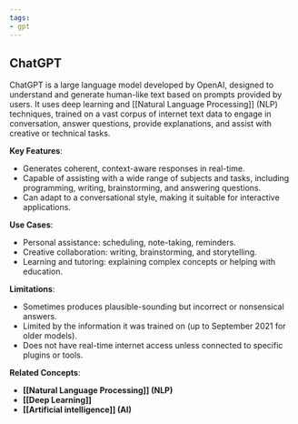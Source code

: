 ```yaml
---
tags:
- gpt
---
```


## **ChatGPT**

ChatGPT is a large language model developed by OpenAI, designed to understand and generate human-like text based on prompts provided by users. It uses deep learning and [[Natural Language Processing]] (NLP) techniques, trained on a vast corpus of internet text data to engage in conversation, answer questions, provide explanations, and assist with creative or technical tasks.

**Key Features**:

- Generates coherent, context-aware responses in real-time.
- Capable of assisting with a wide range of subjects and tasks, including programming, writing, brainstorming, and answering questions.
- Can adapt to a conversational style, making it suitable for interactive applications.

**Use Cases**:

- Personal assistance: scheduling, note-taking, reminders.
- Creative collaboration: writing, brainstorming, and storytelling.
- Learning and tutoring: explaining complex concepts or helping with education.

**Limitations**:

- Sometimes produces plausible-sounding but incorrect or nonsensical answers.
- Limited by the information it was trained on (up to September 2021 for older models).
- Does not have real-time internet access unless connected to specific plugins or tools.

**Related Concepts**:

- **[[Natural Language Processing]] (NLP)**
- **[[Deep Learning]]**
- **[[Artificial intelligence]] (AI)**
